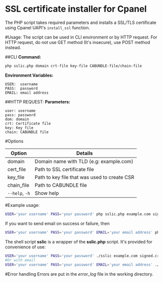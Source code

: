 SSL certificate installer for Cpanel
===================================

The PHP script takes required parameters and installs a SSL/TLS certificate using Cpanel UAPI's `install_ssl` function.

#Usage:
The script can be used in CLI environment or by HTTP request. For HTTP request, <span class="warning">do not use GET method</span> (It's insecure), use POST method instead.

##CLI
**Command:**

```sh
php sslic.php domain crt-file key-file CABUNDLE-file/chain-file
```
**Environment Variables:**

    USER:  username
    PASS:  password
    EMAIL: email address
 
##HTTP REQUEST:
**Parameters:**

    user: username
    pass: password
    dom: domain
    crt: Certificate file
    key: Key file
    chain: CABUNDLE file

#Options

Option | Details
------ | -------
domain | Domain name with TLD (e.g: example.com)
cert_file | Path to SSL certificate file
key_file | Path to key file that was used to create CSR
chain_file | Path to CABUNDLE file
`--help`, `-h` | Show help



#Example usage:

```sh
USER='your username' PASS='your password' php sslic.php example.com signed.crt dom.key chain.crt
```
If you want to send email on success or failure, then

```sh
USER='your username' PASS='your password' EMAIL='your email address' php sslic.php example.com signed.crt dom.key chain.crt
```

The shell script **sslic** is a wrapper of the **sslic.php** script. It's provided for convenience of use:

```sh
USER='your username' PASS='your password' ./sslic example.com signed.crt dom.key chain.crt
#Or with email
USER='your username' PASS='your password' EMAIL='your email address' ./sslic example.com signed.crt dom.key chain.crt
```


#Error handling
Errors are put in the *error_log* file in the working directory.

